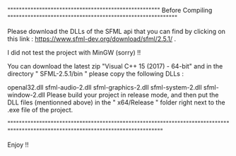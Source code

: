 """"""""""""""""""""""""""""""""""""""""""""""""""""" Before Compiling """""""""""""""""""""""""""""""""""""""""""""""""""""""""""

Please download the DLLs of the SFML api that you can find by clicking on this link : https://www.sfml-dev.org/download/sfml/2.5.1/ .

I did not test the project with MinGW (sorry) !!

You can download the latest zip "Visual C++ 15 (2017) - 64-bit" and in the directory " SFML-2.5.1/bin " please copy the following DLLs :

openal32.dll
sfml-audio-2.dll
sfml-graphics-2.dll
sfml-system-2.dll
sfml-window-2.dll
Please build your project in release mode, and then put the DLL files (mentionned above) in the " x64/Release " folder right next to the .exe file of the project.

"""""""""""""""""""""""""""""""""""""""""""""""""""""""""""""""""""""""""""""""""""""""""""""""""""""""""""""""""""""""""""""""""""

Enjoy !!
